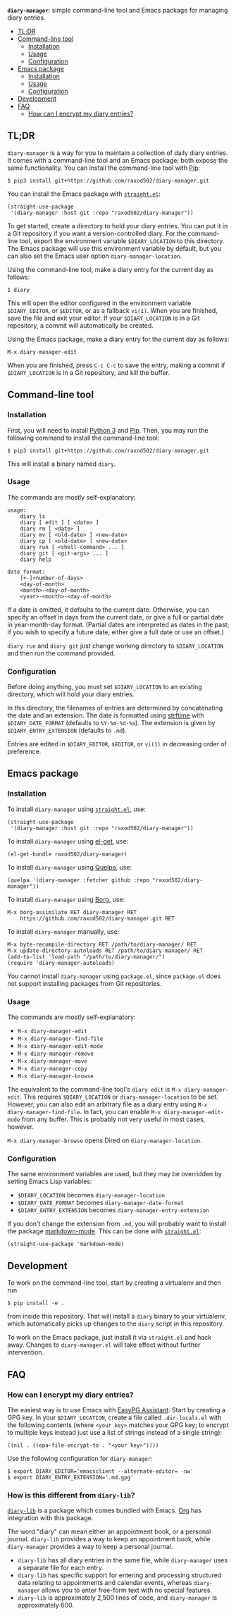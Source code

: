 **`diary-manager`**: simple command-line tool and Emacs package for
managing diary entries.

<!-- toc -->

- [TL;DR](#tldr)
- [Command-line tool](#command-line-tool)
  * [Installation](#installation)
  * [Usage](#usage)
  * [Configuration](#configuration)
- [Emacs package](#emacs-package)
  * [Installation](#installation-1)
  * [Usage](#usage-1)
  * [Configuration](#configuration-1)
- [Development](#development)
- [FAQ](#faq)
  * [How can I encrypt my diary entries?](#how-can-i-encrypt-my-diary-entries)

<!-- tocstop -->

## TL;DR

`diary-manager` is a way for you to maintain a collection of daily
diary entries. It comes with a command-line tool and an Emacs package;
both expose the same functionality. You can install the command-line
tool with [Pip]:

    $ pip3 install git+https://github.com/raxod502/diary-manager.git

You can install the Emacs package with [`straight.el`][straight.el]:

    (straight-use-package
     '(diary-manager :host git :repo "raxod502/diary-manager"))

To get started, create a directory to hold your diary entries. You can
put it in a Git repository if you want a version-controlled diary. For
the command-line tool, export the environment variable
`$DIARY_LOCATION` to this directory. The Emacs package will use this
environment variable by default, but you can also set the Emacs user
option `diary-manager-location`.

Using the command-line tool, make a diary entry for the current day as
follows:

    $ diary

This will open the editor configured in the environment variable
`$DIARY_EDITOR`, or `$EDITOR`, or as a fallback `vi(1)`. When you are
finished, save the file and exit your editor. If your
`$DIARY_LOCATION` is in a Git repository, a commit will automatically
be created.

Using the Emacs package, make a diary entry for the current day as
follows:

    M-x diary-manager-edit

When you are finished, press `C-c C-c` to save the entry, making a
commit if `$DIARY_LOCATION` is in a Git repository, and kill the
buffer.

## Command-line tool
### Installation

First, you will need to install [Python 3][python] and [Pip]. Then,
you may run the following command to install the command-line tool:

    $ pip3 install git+https://github.com/raxod502/diary-manager.git

This will install a binary named `diary`.

### Usage

The commands are mostly self-explanatory:

    usage:
        diary ls
        diary [ edit ] [ <date> ]
        diary rm [ <date> ]
        diary mv [ <old-date> ] <new-date>
        diary cp [ <old-date> ] <new-date>
        diary run [ <shell-command> ... ]
        diary git [ <git-args> ... ]
        diary help

    date format:
        [+-]<number-of-days>
        <day-of-month>
        <month>-<day-of-month>
        <year>-<month>-<day-of-month>

If a date is omitted, it defaults to the current date. Otherwise, you
can specify an offset in days from the current date, or give a full or
partial date in year-month-day format. (Partial dates are interpreted
as dates in the past; if you wish to specify a future date, either
give a full date or use an offset.)

`diary run` and `diary git` just change working directory to
`$DIARY_LOCATION` and then run the command provided.

### Configuration

Before doing anything, you must set `$DIARY_LOCATION` to an existing
directory, which will hold your diary entries.

In this directory, the filenames of entries are determined by
concatenating the date and an extension. The date is formatted using
[strftime] with `$DIARY_DATE_FORMAT` (defaults to `%Y-%m-%d-%a`). The
extension is given by `$DIARY_ENTRY_EXTENSION` (defaults to `.md`).

Entries are edited in `$DIARY_EDITOR`, `$EDITOR`, or `vi(1)` in
decreasing order of preference.

## Emacs package
### Installation

To install `diary-manager` using [`straight.el`][straight.el], use:

    (straight-use-package
     '(diary-manager :host git :repo "raxod502/diary-manager"))

To install `diary-manager` using [el-get], use:

    (el-get-bundle raxod502/diary-manager)

To install `diary-manager` using [Quelpa], use:

    (quelpa '(diary-manager :fetcher github :repo "raxod502/diary-manager"))

To install `diary-manager` using [Borg], use:

    M-x borg-assimilate RET diary-manager RET
        https://github.com/raxod502/diary-manager.git RET

To install `diary-manager` manually, use:

    M-x byte-recompile-directory RET /path/to/diary-manager/ RET
    M-x update-directory-autoloads RET /path/to/diary-manager/ RET
    (add-to-list 'load-path "/path/to/diary-manager/")
    (require 'diary-manager-autoloads)

You cannot install `diary-manager` using `package.el`, since
`package.el` does not support installing packages from Git
repositories.

### Usage

The commands are mostly self-explanatory:

* `M-x diary-manager-edit`
* `M-x diary-manager-find-file`
* `M-x diary-manager-edit-mode`
* `M-x diary-manager-remove`
* `M-x diary-manager-move`
* `M-x diary-manager-copy`
* `M-x diary-manager-browse`

The equivalent to the command-line tool's `diary edit` is `M-x
diary-manager-edit`. This requires `$DIARY_LOCATION` or
`diary-manager-location` to be set. However, you can also edit an
arbitrary file as a diary entry using `M-x
diary-manager-find-file`. In fact, you can enable `M-x
diary-manager-edit-mode` from any buffer. This is probably not very
useful in most cases, however.

`M-x diary-manager-browse` opens Dired on `diary-manager-location`.

### Configuration

The same environment variables are used, but they may be overridden by
setting Emacs Lisp variables:

* `$DIARY_LOCATION` becomes `diary-manager-location`
* `$DIARY_DATE_FORMAT` becomes `diary-manager-date-format`
* `$DIARY_ENTRY_EXTENSION` becomes `diary-manager-entry-extension`

If you don't change the extension from `.md`, you will probably want
to install the package [markdown-mode]. This can be done
with [`straight.el`][straight.el]:

    (straight-use-package 'markdown-mode)

## Development

To work on the command-line tool, start by creating a virtualenv and
then run

    $ pip install -e .

from inside this repository. That will install a `diary` binary to
your virtualenv, which automatically picks up changes to the `diary`
script in this repository.

To work on the Emacs package, just install it via `straight.el` and
hack away. Changes to `diary-manager.el` will take effect without
further intervention.

## FAQ
### How can I encrypt my diary entries?

The easiest way is to use Emacs with [EasyPG Assistant][epa]. Start by
creating a GPG key. In your `$DIARY_LOCATION`, create a file called
`.dir-locals.el` with the following contents (where `<your key>`
matches your GPG key; to encrypt to multiple keys instead just use a
list of strings instead of a single string):

    ((nil . ((epa-file-encrypt-to . "<your key>"))))

Use the following configuration for `diary-manager`:

    $ export DIARY_EDITOR='emacsclient --alternate-editor= -nw'
    $ export DIARY_ENTRY_EXTENSION='.md.gpg'

### How is this different from `diary-lib`?

[`diary-lib`][diary-lib] is a package which comes bundled with
Emacs. [Org] has integration with this package.

The word "diary" can mean either an appointment book, or a personal
journal. `diary-lib` provides a way to keep an appointment book, while
`diary-manager` provides a way to keep a personal journal.

* `diary-lib` has all diary entries in the same file, while
  `diary-manager` uses a separate file for each entry.
* `diary-lib` has specific support for entering and processing
  structured data relating to appointments and calendar events,
  whereas `diary-manager` allows you to enter free-form text with no
  special features.
* `diary-lib` is approximately 2,500 lines of code, and
  `diary-manager` is approximately 600.

[borg]: https://github.com/emacscollective/borg
[diary-lib]: https://www.gnu.org/software/emacs/manual/html_node/emacs/Diary.html
[el-get]: https://github.com/dimitri/el-get
[epa]: https://www.gnu.org/software/emacs/manual/html_mono/epa.html
[markdown-mode]: https://github.com/jrblevin/markdown-mode
[org]: https://orgmode.org/
[pip]: https://pip.pypa.io/en/stable/
[python]: https://www.python.org/
[quelpa]: https://github.com/quelpa/quelpa
[straight.el]: https://github.com/raxod502/straight.el
[strftime]: http://strftime.org/
